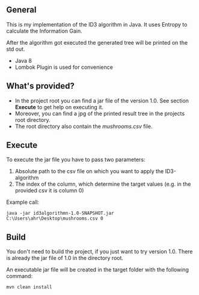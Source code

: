 ## General
This is my implementation of the ID3 algorithm in Java. It uses Entropy to calculate the Information Gain.

After the algorithm got executed the generated tree will be printed on the std out.

- Java 8
- Lombok Plugin is used for convenience


## What's provided?
- In the project root you can find a jar file of the version 1.0. See section **Execute** to get help on executing it.
- Moreover, you can find a jpg of the printed result tree in the projects root directory.
- The root directory also contain the *mushrooms.csv* file. 

## Execute 

To execute the jar file you have to pass two parameters:
1. Absolute path to the csv file on which you want to apply the ID3-algorithm
2. The index of the column, which determine the target values (e.g. in the provided csv it is column 0)

Example call:

```
java -jar id3algorithmn-1.0-SNAPSHOT.jar C:\Users\ahr\Desktop\mushrooms.csv 0
```

## Build
You don't need to build the project, if you just want to try version 1.0. There is already the jar file of 1.0 in the directory root.


An executable jar file will be created in the target folder with the following command:
```
mvn clean install
```
